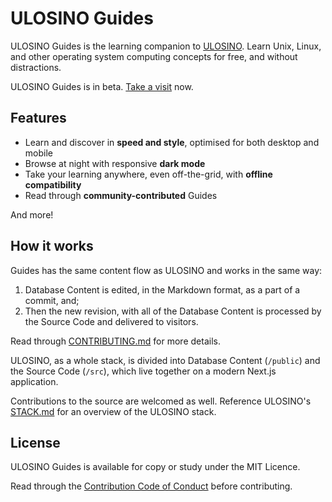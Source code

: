 # ULOSINO Guides

ULOSINO Guides is the learning companion to [ULOSINO](https://github.com/ulosino/ulosino). Learn Unix, Linux, and other operating system computing concepts for free, and without distractions.

ULOSINO Guides is in beta. [Take a visit](https://guides.ulosino.com) now.

## Features

- Learn and discover in **speed and style**, optimised for both desktop and mobile
- Browse at night with responsive **dark mode**
- Take your learning anywhere, even off-the-grid, with **offline compatibility**
- Read through **community-contributed** Guides

And more!

## How it works

Guides has the same content flow as ULOSINO and works in the same way:

1. Database Content is edited, in the Markdown format, as a part of a commit, and;
2. Then the new revision, with all of the Database Content is processed by the Source Code and delivered to visitors.

Read through [CONTRIBUTING.md](https://github.com/ulosino/.github/blob/main/CONTRIBUTING.md) for more details.

ULOSINO, as a whole stack, is divided into Database Content (`/public`) and the Source Code (`/src`), which live together on a modern Next.js application.

Contributions to the source are welcomed as well. Reference ULOSINO's [STACK.md](https://github.com/ulosino/ulosino/blob/main/STACK.md) for an overview of the ULOSINO stack.

## License

ULOSINO Guides is available for copy or study under the MIT Licence.

Read through the [Contribution Code of Conduct](https://github.com/ulosino/.github/blob/main/CODE_OF_CONDUCT.md) before contributing.
